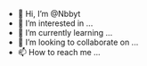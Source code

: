 - 👋 Hi, I’m @Nbbyt
- 👀 I’m interested in ...
- 🌱 I’m currently learning ...
- 💞️ I’m looking to collaborate on ...
- 📫 How to reach me ...

<!---
Nbbyt/Nbbyt is a ✨ special ✨ repository because its `README.md` (this file) appears on your GitHub profile.
You can click the Preview link to take a look at your changes.
--->
